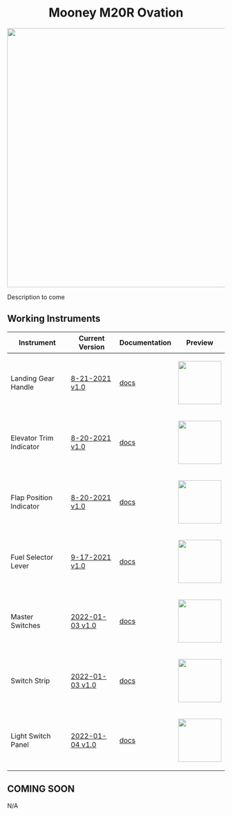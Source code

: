 <!-- PROJECT LOGO -->
<p align="center">
  <h1 align="center">Mooney M20R Ovation</h1>
</p>
<p align="center"><img src="https://user-images.githubusercontent.com/75218511/133450810-00e7ae37-2f84-47d4-9b09-e3c3af8996bc.png" width="600"/></p>
<p>Description to come</p>

<!-- TABLE OF CONTENTS 
<details open="open">
  <summary><h2 style="display: inline-block">Table of Contents</h2></summary>
  <ol>
    <li>
      <a href="#about-the-project">About The Project</a>
      <ul>
        <li><a href="#built-with">Built With</a></li>
      </ul>
    </li>
    <li>
      <a href="#getting-started">Getting Started</a>
      <ul>
        <li><a href="#prerequisites">Prerequisites</a></li>
        <li><a href="#installation">Installation</a></li>
      </ul>
    </li>
    <li><a href="#usage">Usage</a></li>
    <li><a href="#roadmap">Roadmap</a></li>
    <li><a href="#contributing">Contributing</a></li>

  </ol>
</details>

-->

<!-- ABOUT THE PROJECT -->
## Working Instruments

Instrument | Current Version | Documentation | Preview
-------------|-----------------|--------------|--------------
Landing Gear Handle | [8-21-2021 v1.0](https://github.com/Simstrumentation/Air-Manager/blob/main/Instruments/Mooney_M20R/MooneyM20R-Landing%20Gear%20Handle/MooneyM20R-Landing%20Gear%20Handle.siff) | [docs](https://github.com/Simstrumentation/Air-Manager/tree/main/Instruments/Mooney_M20R/MooneyM20R-Landing%20Gear%20Handle) | <p align="center"><img src="https://github.com/Simstrumentation/Air-Manager/blob/main/Instruments/Mooney_M20R/MooneyM20R-Landing%20Gear%20Handle/50de3a1d-27f0-4dd0-2f3d-76883c5152fc/preview.png" width="100"> </p>
Elevator Trim Indicator | [8-20-2021 v1.0](https://github.com/Simstrumentation/Air-Manager/blob/main/Instruments/Mooney_M20R/Mooney_M20R-Elevator%20Trim%20Indicator/Mooney_M20R-Elevator%20Trim%20Indicator.siff) | [docs](https://github.com/Simstrumentation/Air-Manager/tree/main/Instruments/Mooney_M20R/Mooney_M20R-Elevator%20Trim%20Indicator) | <p align="center"><img src="https://github.com/Simstrumentation/Air-Manager/blob/main/Instruments/Mooney_M20R/Mooney_M20R-Elevator%20Trim%20Indicator/603122ab-ee68-478c-aae5-1760205805e8/preview.png" width="100"> </p>
Flap Position Indicator | [8-20-2021 v1.0](https://github.com/Simstrumentation/Air-Manager/blob/main/Instruments/Mooney_M20R/Mooney_M20R-Flap%20Position%20Indicator/Mooney_M20R-Flap%20Position%20Indicator.siff) | [docs](https://github.com/Simstrumentation/Air-Manager/tree/main/Instruments/Mooney_M20R/Mooney_M20R-Flap%20Position%20Indicator) | <p align="center"><img src="https://github.com/Simstrumentation/Air-Manager/blob/main/Instruments/Mooney_M20R/Mooney_M20R-Flap%20Position%20Indicator/fec19add-53ae-43f0-a172-93b060daa15f/preview.png" width="100"> </p>
Fuel Selector Lever | [9-17-2021 v1.0](https://github.com/Simstrumentation/Air-Manager/blob/main/Instruments/Mooney_M20R/Mooney_M20R-Fuel_Selector/Mooney%20M20R%20-%20Fuel%20Selector%20Valve.siff) | [docs](https://github.com/Simstrumentation/Air-Manager/tree/main/Instruments/Mooney_M20R/Mooney_M20R-Fuel_Selector) | <p align="center"><img src="https://github.com/Simstrumentation/Air-Manager/blob/main/Instruments/Mooney_M20R/Mooney_M20R-Fuel_Selector/70288236-fe2f-4827-1e92-bb2d9c266f85/preview.png" width="100"> </p>
Master Switches | [2022-01-03 v1.0](https://github.com/Simstrumentation/Air-Manager/blob/main/Instruments/Mooney_M20R/MooneyM20R-Master_Switches/Mooney%20M20R%20-%20Master%20Switches.siff) | [docs](https://github.com/Simstrumentation/Air-Manager/tree/main/Instruments/Mooney_M20R/MooneyM20R-Master_Switches) | <p align="center"><img src="https://user-images.githubusercontent.com/75218511/147998319-c62ccd65-7e40-4de0-bcdd-73adba415b09.png" width="100"> </p>
Switch Strip | [2022-01-03 v1.0](https://github.com/Simstrumentation/Air-Manager/blob/main/Instruments/Mooney_M20R/MooneyM20R-Switch_Strip/Mooney%20M20R%20-%20Switch%20strip.siff) | [docs](https://github.com/Simstrumentation/Air-Manager/tree/main/Instruments/Mooney_M20R/MooneyM20R-Switch_Strip) | <p align="center"><img src="https://github.com/Simstrumentation/Air-Manager/blob/main/Instruments/Mooney_M20R/MooneyM20R-Switch_Strip/1a6d7dbe-18f3-4195-b909-cb3b55b3c09f/preview.png" width="100">
Light Switch Panel | [2022-01-04 v1.0](https://github.com/Simstrumentation/Air-Manager/blob/main/Instruments/Mooney_M20R/Mooney_M20R-Light_Switch_Panel/Mooney%20M20R%20-%20Light%20Swtich%20Panel.siff) | [docs](https://github.com/Simstrumentation/Air-Manager/tree/main/Instruments/Mooney_M20R/Mooney_M20R-Light_Switch_Panel) | <p align="center"><img src="https://github.com/Simstrumentation/Air-Manager/blob/main/Instruments/Mooney_M20R/Mooney_M20R-Light_Switch_Panel/df81c7ff-938a-4791-bb33-4ef4d77b7bb3/preview.png" width="100"> 
</p>

## COMING SOON
N/A










